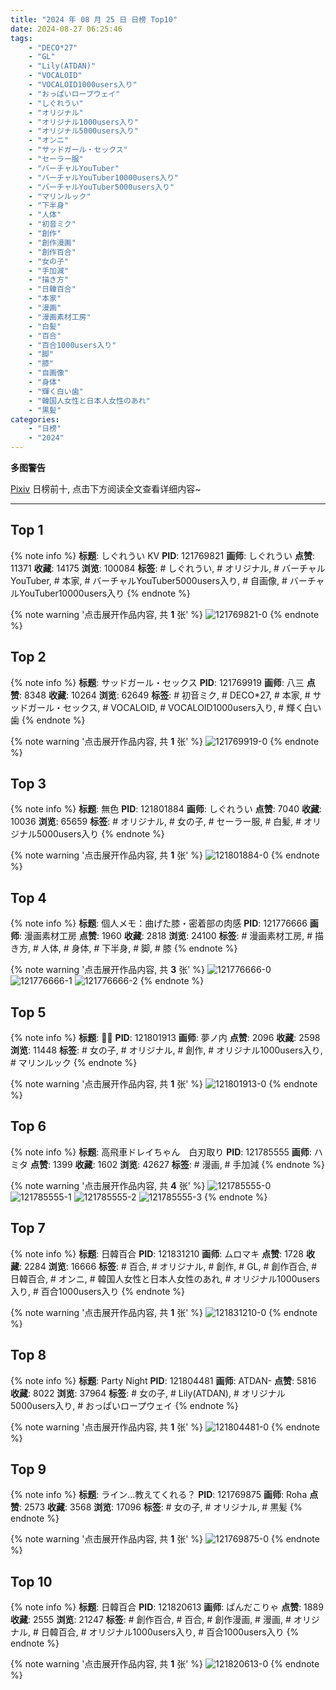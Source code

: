 ```yaml
---
title: "2024 年 08 月 25 日 日榜 Top10"
date: 2024-08-27 06:25:46
tags:
    - "DECO*27"
    - "GL"
    - "Lily(ATDAN)"
    - "VOCALOID"
    - "VOCALOID1000users入り"
    - "おっぱいロープウェイ"
    - "しぐれうい"
    - "オリジナル"
    - "オリジナル1000users入り"
    - "オリジナル5000users入り"
    - "オンニ"
    - "サッドガール・セックス"
    - "セーラー服"
    - "バーチャルYouTuber"
    - "バーチャルYouTuber10000users入り"
    - "バーチャルYouTuber5000users入り"
    - "マリンルック"
    - "下半身"
    - "人体"
    - "初音ミク"
    - "創作"
    - "創作漫画"
    - "創作百合"
    - "女の子"
    - "手加減"
    - "描き方"
    - "日韓百合"
    - "本家"
    - "漫画"
    - "漫画素材工房"
    - "白髪"
    - "百合"
    - "百合1000users入り"
    - "脚"
    - "膝"
    - "自画像"
    - "身体"
    - "輝く白い歯"
    - "韓国人女性と日本人女性のあれ"
    - "黒髪"
categories:
    - "日榜"
    - "2024"
---
```


<i class="fa fa-triangle-exclamation"></i>**多图警告**<i class="fa fa-triangle-exclamation"></i>

[Pixiv](https://www.pixiv.net/) 日榜前十, 点击下方阅读全文查看详细内容~

<!-- more -->

---

## Top 1

{% note info %}
**标题**: しぐれうい KV
**PID**: 121769821 **画师**: しぐれうい
**点赞**: 11371 **收藏**: 14175 **浏览**: 100084
**标签**: # しぐれうい, # オリジナル, # バーチャルYouTuber, # 本家, # バーチャルYouTuber5000users入り, # 自画像, # バーチャルYouTuber10000users入り
{% endnote %}

{% note warning '点击展开作品内容, 共 **1** 张' %}
![121769821-0](https://i.pixiv.re/img-original/img/2024/08/24/00/00/16/121769821_p0.png)
{% endnote %}

## Top 2

{% note info %}
**标题**: サッドガール・セックス
**PID**: 121769919 **画师**: 八三
**点赞**: 8348 **收藏**: 10264 **浏览**: 62649
**标签**: # 初音ミク, # DECO*27, # 本家, # サッドガール・セックス, # VOCALOID, # VOCALOID1000users入り, # 輝く白い歯
{% endnote %}

{% note warning '点击展开作品内容, 共 **1** 张' %}
![121769919-0](https://i.pixiv.re/img-original/img/2024/08/24/00/00/36/121769919_p0.png)
{% endnote %}

## Top 3

{% note info %}
**标题**: 無色
**PID**: 121801884 **画师**: しぐれうい
**点赞**: 7040 **收藏**: 10036 **浏览**: 65659
**标签**: # オリジナル, # 女の子, # セーラー服, # 白髪, # オリジナル5000users入り
{% endnote %}

{% note warning '点击展开作品内容, 共 **1** 张' %}
![121801884-0](https://i.pixiv.re/img-original/img/2024/08/25/00/00/08/121801884_p0.jpg)
{% endnote %}

## Top 4

{% note info %}
**标题**: 個人メモ：曲げた膝・密着部の肉感
**PID**: 121776666 **画师**: 漫画素材工房
**点赞**: 1960 **收藏**: 2818 **浏览**: 24100
**标签**: # 漫画素材工房, # 描き方, # 人体, # 身体, # 下半身, # 脚, # 膝
{% endnote %}

{% note warning '点击展开作品内容, 共 **3** 张' %}
![121776666-0](https://i.pixiv.re/img-original/img/2024/08/24/05/30/03/121776666_p0.jpg)
![121776666-1](https://i.pixiv.re/img-original/img/2024/08/24/05/30/03/121776666_p1.jpg)
![121776666-2](https://i.pixiv.re/img-original/img/2024/08/24/05/30/03/121776666_p2.jpg)
{% endnote %}

## Top 5

{% note info %}
**标题**: 🐻🍧
**PID**: 121801913 **画师**: 夢ノ内
**点赞**: 2096 **收藏**: 2598 **浏览**: 11448
**标签**: # 女の子, # オリジナル, # 創作, # オリジナル1000users入り, # マリンルック
{% endnote %}

{% note warning '点击展开作品内容, 共 **1** 张' %}
![121801913-0](https://i.pixiv.re/img-original/img/2024/08/25/00/00/14/121801913_p0.jpg)
{% endnote %}

## Top 6

{% note info %}
**标题**: 高飛車ドレイちゃん　白刃取り
**PID**: 121785555 **画师**: ハミタ
**点赞**: 1399 **收藏**: 1602 **浏览**: 42627
**标签**: # 漫画, # 手加減
{% endnote %}

{% note warning '点击展开作品内容, 共 **4** 张' %}
![121785555-0](https://i.pixiv.re/img-original/img/2024/08/24/14/30/05/121785555_p0.png)
![121785555-1](https://i.pixiv.re/img-original/img/2024/08/24/14/30/05/121785555_p1.png)
![121785555-2](https://i.pixiv.re/img-original/img/2024/08/24/14/30/05/121785555_p2.png)
![121785555-3](https://i.pixiv.re/img-original/img/2024/08/24/14/30/05/121785555_p3.png)
{% endnote %}

## Top 7

{% note info %}
**标题**: 日韓百合
**PID**: 121831210 **画师**: ムロマキ
**点赞**: 1728 **收藏**: 2284 **浏览**: 16666
**标签**: # 百合, # オリジナル, # 創作, # GL, # 創作百合, # 日韓百合, # オンニ, # 韓国人女性と日本人女性のあれ, # オリジナル1000users入り, # 百合1000users入り
{% endnote %}

{% note warning '点击展开作品内容, 共 **1** 张' %}
![121831210-0](https://i.pixiv.re/img-original/img/2024/08/25/21/54/39/121831210_p0.jpg)
{% endnote %}

## Top 8

{% note info %}
**标题**: Party Night
**PID**: 121804481 **画师**: ATDAN-
**点赞**: 5816 **收藏**: 8022 **浏览**: 37964
**标签**: # 女の子, # Lily(ATDAN), # オリジナル5000users入り, # おっぱいロープウェイ
{% endnote %}

{% note warning '点击展开作品内容, 共 **1** 张' %}
![121804481-0](https://i.pixiv.re/img-original/img/2024/08/25/01/09/07/121804481_p0.png)
{% endnote %}

## Top 9

{% note info %}
**标题**: ライン...教えてくれる？
**PID**: 121769875 **画师**: Roha
**点赞**: 2573 **收藏**: 3568 **浏览**: 17096
**标签**: # 女の子, # オリジナル, # 黒髪
{% endnote %}

{% note warning '点击展开作品内容, 共 **1** 张' %}
![121769875-0](https://i.pixiv.re/img-original/img/2024/08/24/00/00/27/121769875_p0.jpg)
{% endnote %}

## Top 10

{% note info %}
**标题**: 日韓百合
**PID**: 121820613 **画师**: ぱんだこりゃ
**点赞**: 1889 **收藏**: 2555 **浏览**: 21247
**标签**: # 創作百合, # 百合, # 創作漫画, # 漫画, # オリジナル, # 日韓百合, # オリジナル1000users入り, # 百合1000users入り
{% endnote %}

{% note warning '点击展开作品内容, 共 **1** 张' %}
![121820613-0](https://i.pixiv.re/img-original/img/2024/08/25/16/24/59/121820613_p0.jpg)
{% endnote %}
